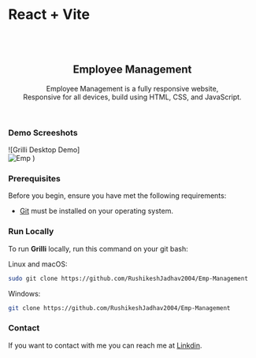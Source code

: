 # React + Vite

<div align="center">
  
  

  <br />
  <br />

  <h2 align="center">Employee Management </h2>

  Employee Management is a fully responsive  website, <br />Responsive for all devices, build using HTML, CSS, and JavaScript.



</div>

<br />

### Demo Screeshots

![Grilli Desktop Demo]
<br>
![Emp](https://github.com/user-attachments/assets/5a812fa1-b804-43a6-87ba-1e8e9c86c4bc)
)



### Prerequisites

Before you begin, ensure you have met the following requirements:

* [Git](https://git-scm.com/downloads "Download Git") must be installed on your operating system.

### Run Locally

To run **Grilli** locally, run this command on your git bash:

Linux and macOS:

```bash
sudo git clone https://github.com/RushikeshJadhav2004/Emp-Management
```

Windows:

```bash
git clone https://github.com/RushikeshJadhav2004/Emp-Management
```

### Contact

If you want to contact with me you can reach me at [Linkdin](http://www.linkedin.com/in/rushikeshjadhav2004).


